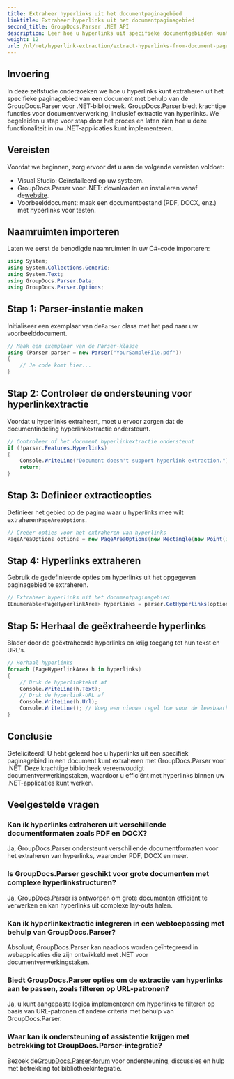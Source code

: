 ```yaml
---
title: Extraheer hyperlinks uit het documentpaginagebied
linktitle: Extraheer hyperlinks uit het documentpaginagebied
second_title: GroupDocs.Parser .NET API
description: Leer hoe u hyperlinks uit specifieke documentgebieden kunt extraheren met GroupDocs.Parser voor .NET. Verbeter uw documentverwerkingsmogelijkheden.
weight: 12
url: /nl/net/hyperlink-extraction/extract-hyperlinks-from-document-page-area/
---
```

## Invoering
In deze zelfstudie onderzoeken we hoe u hyperlinks kunt extraheren uit het specifieke paginagebied van een document met behulp van de GroupDocs.Parser voor .NET-bibliotheek. GroupDocs.Parser biedt krachtige functies voor documentverwerking, inclusief extractie van hyperlinks. We begeleiden u stap voor stap door het proces en laten zien hoe u deze functionaliteit in uw .NET-applicaties kunt implementeren.
## Vereisten
Voordat we beginnen, zorg ervoor dat u aan de volgende vereisten voldoet:
- Visual Studio: Geïnstalleerd op uw systeem.
- GroupDocs.Parser voor .NET: downloaden en installeren vanaf de[website](https://releases.groupdocs.com/parser/net/).
- Voorbeelddocument: maak een documentbestand (PDF, DOCX, enz.) met hyperlinks voor testen.

## Naamruimten importeren
Laten we eerst de benodigde naamruimten in uw C#-code importeren:
```csharp
using System;
using System.Collections.Generic;
using System.Text;
using GroupDocs.Parser.Data;
using GroupDocs.Parser.Options;
```
## Stap 1: Parser-instantie maken
 Initialiseer een exemplaar van de`Parser` class met het pad naar uw voorbeelddocument.
```csharp
// Maak een exemplaar van de Parser-klasse
using (Parser parser = new Parser("YourSampleFile.pdf"))
{
    // Je code komt hier...
}
```
## Stap 2: Controleer de ondersteuning voor hyperlinkextractie
Voordat u hyperlinks extraheert, moet u ervoor zorgen dat de documentindeling hyperlinkextractie ondersteunt.
```csharp
// Controleer of het document hyperlinkextractie ondersteunt
if (!parser.Features.Hyperlinks)
{
    Console.WriteLine("Document doesn't support hyperlink extraction.");
    return;
}
```
## Stap 3: Definieer extractieopties
 Definieer het gebied op de pagina waar u hyperlinks mee wilt extraheren`PageAreaOptions`.
```csharp
// Creëer opties voor het extraheren van hyperlinks
PageAreaOptions options = new PageAreaOptions(new Rectangle(new Point(380, 90), new Size(150, 50)));
```
## Stap 4: Hyperlinks extraheren
Gebruik de gedefinieerde opties om hyperlinks uit het opgegeven paginagebied te extraheren.
```csharp
// Extraheer hyperlinks uit het documentpaginagebied
IEnumerable<PageHyperlinkArea> hyperlinks = parser.GetHyperlinks(options);
```
## Stap 5: Herhaal de geëxtraheerde hyperlinks
Blader door de geëxtraheerde hyperlinks en krijg toegang tot hun tekst en URL's.
```csharp
// Herhaal hyperlinks
foreach (PageHyperlinkArea h in hyperlinks)
{
    // Druk de hyperlinktekst af
    Console.WriteLine(h.Text);
    // Druk de hyperlink-URL af
    Console.WriteLine(h.Url);
    Console.WriteLine(); // Voeg een nieuwe regel toe voor de leesbaarheid
}
```

## Conclusie
Gefeliciteerd! U hebt geleerd hoe u hyperlinks uit een specifiek paginagebied in een document kunt extraheren met GroupDocs.Parser voor .NET. Deze krachtige bibliotheek vereenvoudigt documentverwerkingstaken, waardoor u efficiënt met hyperlinks binnen uw .NET-applicaties kunt werken.

## Veelgestelde vragen
### Kan ik hyperlinks extraheren uit verschillende documentformaten zoals PDF en DOCX?
Ja, GroupDocs.Parser ondersteunt verschillende documentformaten voor het extraheren van hyperlinks, waaronder PDF, DOCX en meer.
### Is GroupDocs.Parser geschikt voor grote documenten met complexe hyperlinkstructuren?
Ja, GroupDocs.Parser is ontworpen om grote documenten efficiënt te verwerken en kan hyperlinks uit complexe lay-outs halen.
### Kan ik hyperlinkextractie integreren in een webtoepassing met behulp van GroupDocs.Parser?
Absoluut, GroupDocs.Parser kan naadloos worden geïntegreerd in webapplicaties die zijn ontwikkeld met .NET voor documentverwerkingstaken.
### Biedt GroupDocs.Parser opties om de extractie van hyperlinks aan te passen, zoals filteren op URL-patronen?
Ja, u kunt aangepaste logica implementeren om hyperlinks te filteren op basis van URL-patronen of andere criteria met behulp van GroupDocs.Parser.
### Waar kan ik ondersteuning of assistentie krijgen met betrekking tot GroupDocs.Parser-integratie?
 Bezoek de[GroupDocs.Parser-forum](https://forum.groupdocs.com/c/parser/17) voor ondersteuning, discussies en hulp met betrekking tot bibliotheekintegratie.
